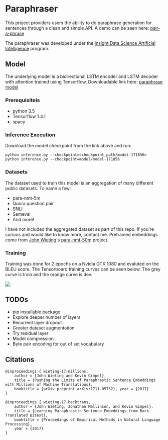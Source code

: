 # Paraphraser

This project providers users the ability to do paraphrase generation for sentences through a clean and simple API.  A demo can be seen here: [pair-a-phrase](http://pair-a-phrase.it)

The paraphraser was developed under the [Insight Data Science Artificial Intelligence](http://insightdata.ai/) program.

## Model

The underlying model is a bidirectional LSTM encoder and LSTM decoder with attention trained using Tensorflow.  Downloadable link here: [paraphrase model](https://drive.google.com/open?id=18uOQsosF4uVGvUgp6pB4BKrQZ1FktlmM)

### Prerequisiteis

* python 3.5
* Tensorflow 1.4.1
* spacy

### Inference Execution

Download the model checkpoint from the link above and run:

```
python inference.py --checkpoint=<checkpoint_path/model-171856>
python inference.py --checkpoint=model/model-171856
```

### Datasets

The dataset used to train this model is an aggregation of many different public datasets.  To name a few:
* para-nmt-5m
* Quora question pair
* SNLI
* Semeval
* And more!

I have not included the aggregated dataset as part of this repo.  If you're curious and would like to know more, contact me.  Pretrained embeddings come from [John Wieting](http://www.cs.cmu.edu/~jwieting)'s [para-nmt-50m](https://github.com/jwieting/para-nmt-50m) project.

### Training

Training was done for 2 epochs on a Nvidia GTX 1080 and evaluted on the BLEU score. The Tensorboard training curves can be seen below.  The grey curve is train and the orange curve is dev.

<img src="https://raw.githubusercontent.com/vsuthichai/paraphraser/master/images/20180128-035256-plot.png" align="center">

## TODOs

* pip installable package
* Explore deeper number of layers
* Recurrent layer dropout
* Greater dataset augmentation
* Try residual layer
* Model compression
* Byte pair encoding for out of set vocabulary

## Citations

```
@inproceedings { wieting-17-millions,
    author = {John Wieting and Kevin Gimpel},
    title = {Pushing the Limits of Paraphrastic Sentence Embeddings with Millions of Machine Translations},
    booktitle = {arXiv preprint arXiv:1711.05732}, year = {2017}
}

@inproceedings { wieting-17-backtrans,
    author = {John Wieting, Jonathan Mallinson, and Kevin Gimpel},
    title = {Learning Paraphrastic Sentence Embeddings from Back-Translated Bitext},
    booktitle = {Proceedings of Empirical Methods in Natural Language Processing},
    year = {2017}
}
```
